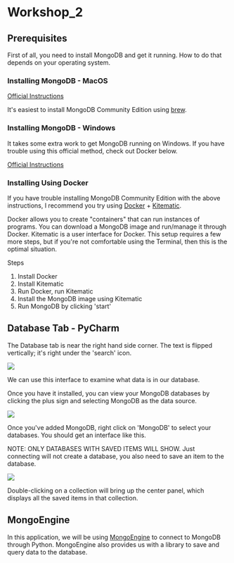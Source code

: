 # Workshop_2

## Prerequisites

First of all, you need to install MongoDB and get it running. How to do that depends on your operating system. 

### Installing MongoDB - MacOS

[Official Instructions](https://docs.mongodb.com/manual/tutorial/install-mongodb-on-os-x/)

It's easiest to install MongoDB Community Edition using [brew](https://brew.sh/).

### Installing MongoDB - Windows

It takes some extra work to get MongoDB running on Windows. If you have trouble using this official method, check out Docker below.

[Official Instructions](https://docs.mongodb.com/manual/tutorial/install-mongodb-on-windows/)

### Installing Using Docker

If you have trouble installing MongoDB Community Edition with the above instructions, I recommend you try using [Docker](https://docs.docker.com/get-docker/) + [Kitematic](https://kitematic.com/).

Docker allows you to create "containers" that can run instances of programs. You can download a MongoDB image and run/manage it through Docker. Kitematic is a user interface for Docker. This setup requires a few more steps, but if you're not comfortable using the Terminal, then this is the optimal situation.

Steps

1) Install Docker
2) Install Kitematic
3) Run Docker, run Kitematic
4) Install the MongoDB image using Kitematic
5) Run MongoDB by clicking 'start'

## Database Tab - PyCharm

The Database tab is near the right hand side corner. The text is flipped vertically; it's right under the 'search' icon.

![](https://i.imgur.com/thIG6HX.png)

We can use this interface to examine what data is in our database.

Once you have it installed, you can view your MongoDB databases by clicking the plus sign and selecting MongoDB as the data source.

![](https://imgur.com/pVy5pFT.png)

Once you've added MongoDB, right click on 'MongoDB' to select your databases. You should get an interface like this.

NOTE: ONLY DATABASES WITH SAVED ITEMS WILL SHOW. Just connecting will not create a database, you also need to save an item to the database.

![](https://imgur.com/vx91y8f.png)

Double-clicking on a collection will bring up the center panel, which displays all the saved items in that collection. 

## MongoEngine

In this application, we will be using [MongoEngine](https://docs.mongoengine.org/) to connect to MongoDB through Python. MongoEngine also provides us with a library to save and query data to the database.

